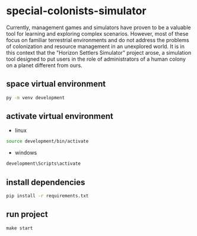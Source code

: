 # special-colonists-simulator

Currently, management games and simulators have proven to be a valuable tool for learning and exploring complex scenarios. However, most of these focus on familiar terrestrial environments and do not address the problems of colonization and resource management in an unexplored world. It is in this context that the "Horizon Settlers Simulator" project arose, a simulation tool designed to put users in the role of administrators of a human colony on a planet different from ours.

## space virtual environment
```bash
py -m venv development
```
## activate virtual environment
- linux
```bash
source development/bin/activate 
```
- windows
```powershell
development\Scripts\activate
```

## install dependencies
```bash
pip install -r requirements.txt
```
## run project
```makefile
make start
```
